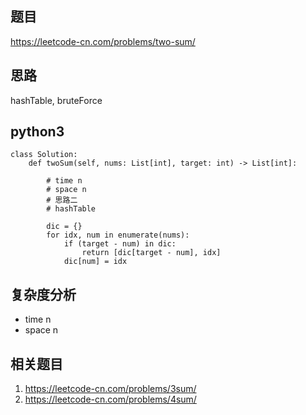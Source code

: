 ## 题目
https://leetcode-cn.com/problems/two-sum/

## 思路
hashTable, bruteForce

## python3
```python3
class Solution:
    def twoSum(self, nums: List[int], target: int) -> List[int]:

        # time n
        # space n
        # 思路二
        # hashTable

        dic = {}
        for idx, num in enumerate(nums):
            if (target - num) in dic:
                return [dic[target - num], idx]
            dic[num] = idx
```

## 复杂度分析
* time n
* space n

## 相关题目
1. https://leetcode-cn.com/problems/3sum/
2. https://leetcode-cn.com/problems/4sum/
